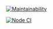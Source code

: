 [![Maintainability](https://api.codeclimate.com/v1/badges/a99a88d28ad37a79dbf6/maintainability)](https://codeclimate.com/github/apsalyamovaziz/frontend-project-lvl2)

[![Node CI](https://github.com/apsalyamovaziz/frontend-project-lvl2/workflows/Node%20CI/badge.svg)](https://github.com/apsalyamovaziz/frontend-project-lvl2/actions)